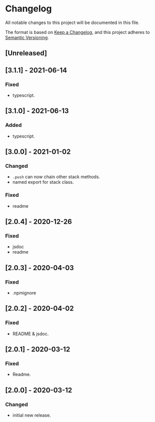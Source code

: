 # Changelog
All notable changes to this project will be documented in this file.

The format is based on [Keep a Changelog](https://keepachangelog.com/en/1.0.0/),
and this project adheres to [Semantic Versioning](https://semver.org/spec/v2.0.0.html).

## [Unreleased]

## [3.1.1] - 2021-06-14

### Fixed
- typescript.

## [3.1.0] - 2021-06-13

### Added
- typescript.

## [3.0.0] - 2021-01-02

### Changed
- `.push` can now chain other stack methods.
- named export for stack class.

### Fixed
- readme

## [2.0.4] - 2020-12-26
### Fixed
- jsdoc
- readme

## [2.0.3] - 2020-04-03
### Fixed
- .npmignore

## [2.0.2] - 2020-04-02
### Fixed
- README & jsdoc.

## [2.0.1] - 2020-03-12
### Fixed
- Readme.

## [2.0.0] - 2020-03-12
### Changed
- initial new release.
